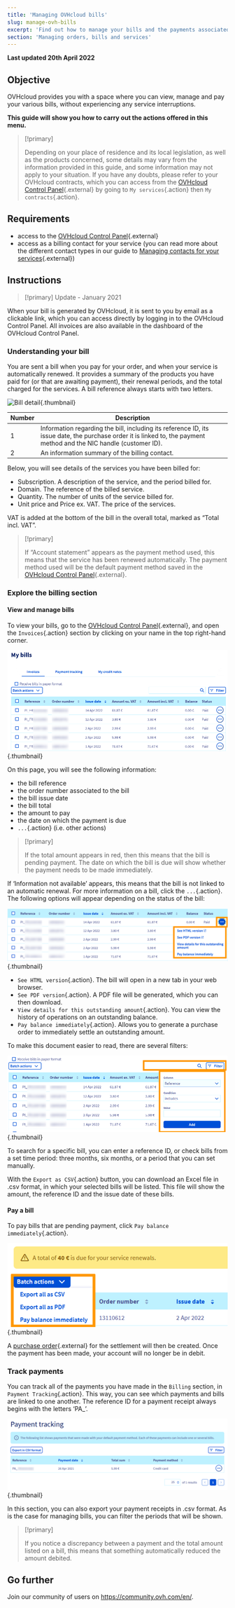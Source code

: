 ```yaml
---
title: 'Managing OVHcloud bills'
slug: manage-ovh-bills
excerpt: 'Find out how to manage your bills and the payments associated with them'
section: 'Managing orders, bills and services'
---
```


**Last updated 20th April 2022**

## Objective

OVHcloud provides you with a space where you can view, manage and pay your various bills, without experiencing any service interruptions.

**This guide will show you how to carry out the actions offered in this menu.**

> [!primary]
>
> Depending on your place of residence and its local legislation, as well as the products concerned, some details may vary from the information provided in this guide, and some information may not apply to your situation. If you have any doubts, please refer to your OVHcloud contracts, which you can access from the [OVHcloud Control Panel](https://ca.ovh.com/auth/?action=gotomanager&from=https://www.ovh.com.au/&ovhSubsidiary=au){.external} by going to `My services`{.action} then `My contracts`{.action}.
>

## Requirements

- access to the [OVHcloud Control Panel](https://ca.ovh.com/auth/?action=gotomanager&from=https://www.ovh.com.au/&ovhSubsidiary=au){.external}
- access as a billing contact for your service (you can read more about the different contact types in our guide to [Managing contacts for your services](../../customer/managing-contacts/){.external})

## Instructions

> [!primary]
> Update - January 2021
>
When your bill is generated by OVHcloud, it is sent to you by email as a clickable link, which you can access directly by logging in to the OVHcloud Control Panel. All invoices are also available in the dashboard of the OVHcloud Control Panel.
>

### Understanding your bill

You are sent a bill when you pay for your order, and when your service is automatically renewed. It provides a summary of the products you have paid for (or that are awaiting payment), their renewal periods, and the total charged for the services. A bill reference always starts with two letters.

![Bill detail](images/invoice-ovh_ca.png){.thumbnail}

|Number|Description|
|---|---|
|1|Information regarding the bill, including its reference ID, its issue date, the purchase order it is linked to, the payment method and the NIC handle (customer ID).|
|2|An information summary of the billing contact.|

Below, you will see details of the services you have been billed for:

- Subscription. A description of the service, and the period billed for.
- Domain. The reference of the billed service.
- Quantity. The number of units of the service billed for. 
- Unit price and Price ex. VAT. The price of the services.

VAT is added at the bottom of the bill in the overall total, marked as “Total incl. VAT”.

> [!primary]
>
> If “Account statement” appears as the payment method used, this means that the service has been renewed automatically. The payment method used will be the default payment method saved in the [OVHcloud Control Panel](https://ca.ovh.com/auth/?action=gotomanager&from=https://www.ovh.com.au/&ovhSubsidiary=au){.external}.
>

### Explore the billing section

#### View and manage bills

To view your bills, go to the [OVHcloud Control Panel](https://ca.ovh.com/auth/?action=gotomanager&from=https://www.ovh.com.au/&ovhSubsidiary=au){.external}, and open the `Invoices`{.action} section by clicking on your name in the top right-hand corner.  

![Bill summary](images/billing_section.png){.thumbnail}

On this page, you will see the following information:

- the bill reference
- the order number associated to the bill
- the bill issue date
- the bill total
- the amount to pay
- the date on which the payment is due
- `...`{.action} (i.e. other actions)

> [!primary]
>
> If the total amount appears in red, then this means that the bill is pending payment. The date on which the bill is due will show whether the payment needs to be made immediately.
>

If ‘Information not available’ appears, this means that the bill is not linked to an automatic renewal. For more information on a bill, click the `...`{.action}. The following options will appear depending on the status of the bill:

![Actions for bills](images/actions_choices.png){.thumbnail}

- `See HTML version`{.action}. The bill will open in a new tab in your web browser.
- `See PDF version`{.action}. A PDF file will be generated, which you can then download.
- `View details for this outstanding amount`{.action}. You can view the history of operations on an outstanding balance.
- `Pay balance immediately`{.action}. Allows you to generate a purchase order to immediately settle an outstanding amount.

To make this document easier to read, there are several filters:

![Sort filters](images/sort_filters.png){.thumbnail}

To search for a specific bill, you can enter a reference ID, or check bills from a set time period: three months, six months, or a period that you can set manually.

With the `Export as CSV`{.action} button, you can download an Excel file in .csv format, in which your selected bills will be listed. This file will show the amount, the reference ID and the issue date of these bills.

#### Pay a bill

To pay bills that are pending payment, click `Pay balance immediately`{.action}.

![Pay a due amount](images/pay_debt.png){.thumbnail}

A [purchase order](../managing-ovh-orders/#purchase-order){.external} for the settlement will then be created. Once the payment has been made, your account will no longer be in debit.

### Track payments

You can track all of the payments you have made in the `Billing` section, in `Payment Tracking`{.action}. This way, you can see which payments and bills are linked to one another. The reference ID for a payment receipt always begins with the letters ‘PA_’.

![Payment tracking](images/payment_tracking.png){.thumbnail}

In this section, you can also export your payment receipts in .csv format. As is the case for managing bills, you can filter the periods that will be shown.

> [!primary]
>
> If you notice a discrepancy between a payment and the total amount listed on a bill, this means that something automatically reduced the amount debited.
>

## Go further

Join our community of users on <https://community.ovh.com/en/>.
